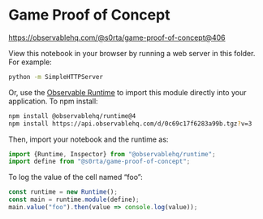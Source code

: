 # Game Proof of Concept

https://observablehq.com/@s0rta/game-proof-of-concept@406

View this notebook in your browser by running a web server in this folder. For
example:

~~~sh
python -m SimpleHTTPServer
~~~

Or, use the [Observable Runtime](https://github.com/observablehq/runtime) to
import this module directly into your application. To npm install:

~~~sh
npm install @observablehq/runtime@4
npm install https://api.observablehq.com/d/0c69c17f6283a99b.tgz?v=3
~~~

Then, import your notebook and the runtime as:

~~~js
import {Runtime, Inspector} from "@observablehq/runtime";
import define from "@s0rta/game-proof-of-concept";
~~~

To log the value of the cell named “foo”:

~~~js
const runtime = new Runtime();
const main = runtime.module(define);
main.value("foo").then(value => console.log(value));
~~~
